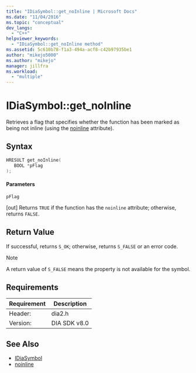```yaml
---
title: "IDiaSymbol::get_noInline | Microsoft Docs"
ms.date: "11/04/2016"
ms.topic: "conceptual"
dev_langs:
  - "C++"
helpviewer_keywords:
  - "IDiaSymbol::get_noInline method"
ms.assetid: 5c610b78-f1a3-494a-acf8-c42b97935be1
author: "mikejo5000"
ms.author: "mikejo"
manager: jillfra
ms.workload:
  - "multiple"
---
```

# IDiaSymbol::get_noInline
Retrieves a flag that specifies whether the function has been marked as being not inline (using the [noinline](/cpp/cpp/noinline) attribute).

## Syntax

```C++
HRESULT get_noInline(
   BOOL *pFlag
);
```

#### Parameters
 `pFlag`

[out] Returns `TRUE` if the function has the `noinline` attribute; otherwise, returns `FALSE`.

## Return Value
 If successful, returns `S_OK`; otherwise, returns `S_FALSE` or an error code.

> [!NOTE]
> A return value of `S_FALSE` means the property is not available for the symbol.

## Requirements

|Requirement|Description|
|-----------------|-----------------|
|Header:|dia2.h|
|Version:|DIA SDK v8.0|

## See Also
- [IDiaSymbol](../../debugger/debug-interface-access/idiasymbol.md)
- [noinline](/cpp/cpp/noinline)